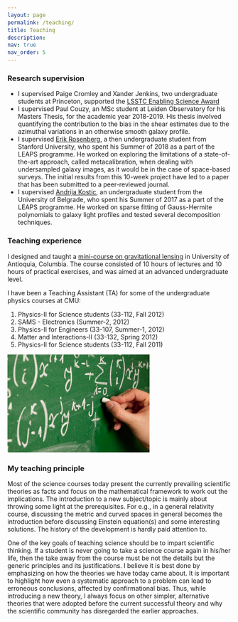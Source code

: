 ```yaml
---
layout: page
permalink: /teaching/
title: Teaching
description:
nav: true
nav_order: 5
---
```


### Research supervision


- I supervised Paige Cromley and Xander Jenkins, two undergraduate students at Princeton, supported the [LSSTC Enabling Science Award](https://www.lsstcorporation.org/node/269)
- I supervised Paul Couzy, an MSc student at Leiden Observatory for his Masters Thesis, for the academic year 2018-2019.
  His thesis involved quantifying the contribution to the bias in the shear estimates due to the azimuthal variations in an otherwise smooth galaxy profile.
- I supervised [Erik Rosenberg](https://www.ast.cam.ac.uk/people/erik.rosenberg), a then undergraduate student from Stanford University, who spent his Summer of 2018 as a part of the LEAPS programme.
  He worked on exploring the limitations of a state-of-the-art approach, called metacalibration, when dealing with undersampled galaxy images, as it would be in the case of space-based surveys.
  The initial results from this 10-week project have led to a paper that has been submitted to a peer-reviewed journal.
- I supervised [Andrija Kostic](http://alas.matf.bg.ac.rs/~af14070), an undergraduate student from the University of Belgrade, who spent his Summer of 2017 as a part of the LEAPS programme. He worked on sparse fitting of Gauss-Hermite polynomials to galaxy light profiles and tested several decomposition techniques.


### Teaching experience


I designed and taught a [mini-course on gravitational lensing](https://sites.google.com/site/astrotwincolo/meetings/2017-5th-meeting?authuser=0) in University of Antioquia, Columbia. The course consisted of 10 hours of lectures and 10 hours of practical exercises, and was aimed at an advanced undergraduate level.

I have been a Teaching Assistant (TA) for some of the undergraduate physics courses at CMU:

1. Physics-II for Science students (33-112, Fall 2012)
2. SAMS - Electronics (Summer-2, 2012)
3. Physics-II for Engineers (33-107, Summer-1, 2012)
4. Matter and Interactions-II (33-132, Spring 2012)
5. Physics-II for Science students (33-112, Fall 2011)


<a href="#" class="image right"><img src="/assets/img/teaching.jpg" alt="" /></a>

### My teaching principle


Most of the science courses today present the currently prevailing scientific theories as facts and focus on the mathematical framework to work out the implications.
The introduction to a new subject/topic is mainly about throwing some light at the prerequisites.
For e.g., in a general relativity course, discussing the metric and curved spaces in general becomes the introduction before discussing Einstein equation(s) and some interesting solutions.
The history of the development is hardly paid attention to.

One of the key goals of teaching science should be to impart scientific thinking.
If a student is never going to take a science course again in his/her life, then the take away from the course must be not the details but the generic principles and its justifications.
I believe it is best done by emphasizing on how the theories we have today came about.
It is important to highlight how even a systematic approach to a problem can lead to erroneous conclusions, affected by confirmational bias.
Thus, while introducing a new theory, I always focus on other simpler, alternative theories that were adopted before the current successful theory and why the scientific community has disregarded the earlier approaches.
